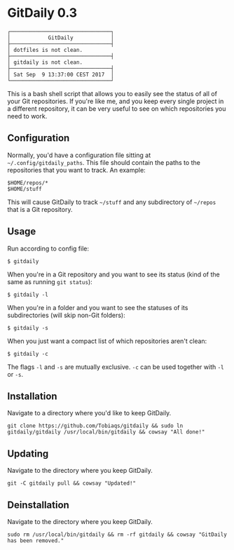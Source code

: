# GitDaily 0.3

```
┌────────────────────────────────┐
│            GitDaily            │
├────────────────────────────────┤
│ dotfiles is not clean.
├────────────────────────────────┤
│ gitdaily is not clean.
├────────────────────────────────┤
│ Sat Sep  9 13:37:00 CEST 2017  │
└────────────────────────────────┘
```


This is a bash shell script that allows you to easily see the status of all of your Git repositories. If you're like me, and you keep every single project in a different repository, it can be very useful to see on which repositories you need to work.

## Configuration
Normally, you'd have a configuration file sitting at `~/.config/gitdaily_paths`. This file should contain the paths to the repositories that you want to track. An example:

```
$HOME/repos/*
$HOME/stuff
```

This will cause GitDaily to track `~/stuff` and any subdirectory of `~/repos` that is a Git repository.

## Usage

Run according to config file:
```
$ gitdaily
```

When you're in a Git repository and you want to see its status (kind of the same as running `git status`):
```
$ gitdaily -l
```

When you're in a folder and you want to see the statuses of its subdirectories (will skip non-Git folders):
```
$ gitdaily -s
```

When you just want a compact list of which repositories aren't clean:
```
$ gitdaily -c
```

The flags `-l` and `-s` are mutually exclusive. `-c` can be used together with `-l` or `-s`.

## Installation
Navigate to a directory where you'd like to keep GitDaily.

```
git clone https://github.com/Tobiaqs/gitdaily && sudo ln gitdaily/gitdaily /usr/local/bin/gitdaily && cowsay "All done!"
```

## Updating
Navigate to the directory where you keep GitDaily.

```
git -C gitdaily pull && cowsay "Updated!"
```

## Deinstallation
Navigate to the directory where you keep GitDaily.

```
sudo rm /usr/local/bin/gitdaily && rm -rf gitdaily && cowsay "GitDaily has been removed."
```